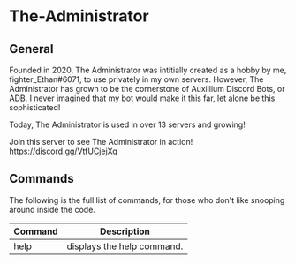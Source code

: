 # The-Administrator
## General
Founded in 2020, The Administrator was intitially created as a hobby by me, fighter_Ethan#6071, to use privately in my own servers.
However, The Administrator has grown to be the cornerstone of Auxillium Discord Bots, or ADB. I never imagined that my bot would make it this far, let alone be this sophisticated!

Today, The Administrator is used in over 13 servers and growing!

Join this server to see The Administrator in action!
https://discord.gg/VtfUCjejXq

## Commands
The following is the full list of commands, for those who don't like snooping around inside the code.

| **Command** | **Description** |
|-------- | -------|
| help | displays the help command. |
